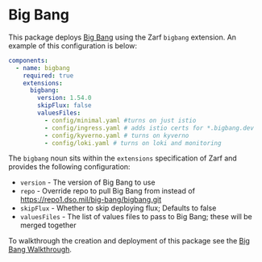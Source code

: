 # Big Bang

This package deploys [Big Bang](https://repo1.dso.mil/platform-one/big-bang/bigbang) using the Zarf `bigbang` extension.  An example of this configuration is below:

```yaml
components:
  - name: bigbang
    required: true
    extensions:
      bigbang:
        version: 1.54.0
        skipFlux: false
        valuesFiles:
          - config/minimal.yaml #turns on just istio
          - config/ingress.yaml # adds istio certs for *.bigbang.dev
          - config/kyverno.yaml # turns on kyverno
          - config/loki.yaml # turns on loki and monitoring
```

The `bigbang` noun sits within the `extensions` specification of Zarf and provides the following configuration:

- `version`     - The version of Big Bang to use
- `repo`        - Override repo to pull Big Bang from instead of https://repo1.dso.mil/big-bang/bigbang.git
- `skipFlux`    - Whether to skip deploying flux; Defaults to false
- `valuesFiles` - The list of values files to pass to Big Bang; these will be merged together

To walkthrough the creation and deployment of this package see the [Big Bang Walkthrough](../../docs/13-walkthroughs/5-big-bang.md).
